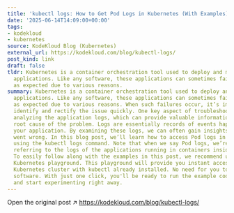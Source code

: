 ```yaml
---
title: 'kubectl logs: How to Get Pod Logs in Kubernetes (With Examples)'
date: '2025-06-14T14:09:00+00:00'
tags:
- kodekloud
- kubernetes
source: KodeKloud Blog (Kubernetes)
external_url: https://kodekloud.com/blog/kubectl-logs/
post_kind: link
draft: false
tldr: Kubernetes is a container orchestration tool used to deploy and manage containerized
  applications. Like any software, these applications can sometimes fail or not perform
  as expected due to various reasons.
summary: Kubernetes is a container orchestration tool used to deploy and manage containerized
  applications. Like any software, these applications can sometimes fail or not perform
  as expected due to various reasons. When such failures occur, it’s important to
  identify and rectify the issue quickly. One key aspect of troubleshooting involves
  analyzing the application logs, which can provide valuable information about the
  root cause of the problem. Logs are essentially records of events happening within
  your application. By examining these logs, we can often gain insights into what
  went wrong. In this blog post, we’ll learn how to access Pod logs in Kubernetes
  using the kubectl logs command. Note that when we say Pod logs, we’re generally
  referring to the logs of the applications running in containers inside the Pod.
  To easily follow along with the examples in this post, we recommend using KodeKloud’s
  Kubernetes playground. This playground will provide you instant access to a running
  Kubernetes cluster with kubectl already installed. No need for you to install any
  software. With just one click, you'll be ready to run the example code snippets
  and start experimenting right away.
---
```

Open the original post ↗ https://kodekloud.com/blog/kubectl-logs/
